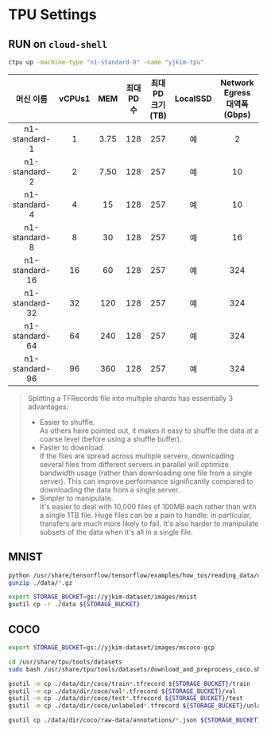 # TPU Settings

## RUN on `cloud-shell`

```sh
ctpu up -machine-type "n1-standard-8" -name "yjkim-tpu"

```

| 머신 이름 | vCPUs1 | MEM | 최대PD수 | 최대PD크기(TB) | LocalSSD | Network Egress 대역폭(Gbps) |
| :-------------: | :--: | :---: | :-: | :-: | :-: | :-: |
| n1-standard-1   |   1	|   3.75 | 128 | 257 | 예 |   2 |
| n1-standard-2   |   2	|   7.50 | 128 | 257 | 예 |  10 |
| n1-standard-4   |   4	|   15	 | 128 | 257 | 예 |  10 |
| n1-standard-8   |   8	|   30	 | 128 | 257 | 예 |  16 |
| n1-standard-16  |  16	| 60	 | 128 | 257 | 예 | 324 |
| n1-standard-32  |  32	| 120	 | 128 | 257 | 예 | 324 |
| n1-standard-64  |  64	| 240	 | 128 | 257 | 예 | 324 |
| n1-standard-96  |  96	| 360	 | 128 | 257 | 예 | 324 |


> Splitting a TFRecords file into multiple shards has essentially 3 advantages:
> 
> * Easier to shuffle.  
>   As others have pointed out, it makes it easy to shuffle the data at a coarse level (before using a shuffle buffer).
> * Faster to download.  
>   If the files are spread across multiple servers, downloading several files from different servers in parallel will optimize bandwidth usage (rather than downloading one file from a single server). This can improve performance significantly compared to downloading the data from a single server.
> * Simpler to manipulate.  
>   It's easier to deal with 10,000 files of 100MB each rather than with a single 1TB file. Huge files can be a pain to handle: in particular, transfers are much more likely to fail. It's also harder to manipulate subsets of the data when it's all in a single file.


## MNIST

```sh
python /usr/share/tensorflow/tensorflow/examples/how_tos/reading_data/convert_to_records.py --directory=./data
gunzip ./data/*.gz

export STORAGE_BUCKET=gs://yjkim-dataset/images/mnist
gsutil cp -r ./data ${STORAGE_BUCKET}

```

## COCO

```sh
export STORAGE_BUCKET=gs://yjkim-dataset/images/mscoco-gcp

cd /usr/share/tpu/tools/datasets
sudo bash /usr/share/tpu/tools/datasets/download_and_preprocess_coco.sh ./data/dir/coco

gsutil -m cp ./data/dir/coco/train*.tfrecord ${STORAGE_BUCKET}/train
gsutil -m cp ./data/dir/coco/val*.tfrecord ${STORAGE_BUCKET}/val
gsutil -m cp ./data/dir/coco/test*.tfrecord ${STORAGE_BUCKET}/test
gsutil -m cp ./data/dir/coco/unlabeled*.tfrecord ${STORAGE_BUCKET}/unlabeled

gsutil cp ./data/dir/coco/raw-data/annotations/*.json ${STORAGE_BUCKET}/coco

```
